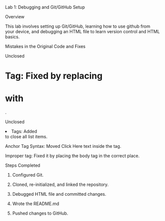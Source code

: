 Lab 1: Debugging and Git/GitHub Setup

Overview

This lab involves setting up Git/GitHub, learning how to use github from your device, and debugging an HTML file to learn version control and HTML basics.

Mistakes in the Original Code and Fixes

Unclosed <h1> Tag: Fixed by replacing <h1> with </h1>.

Unclosed <li> Tags: Added </li> to close all list items.

Anchor Tag Syntax: Moved Click Here text inside the <a> tag.

Improper <body> tag: Fixed it by placing the body tag in the correct place.

Steps Completed

1. Configured Git.

2. Cloned, re-initialized, and linked the repository.

3. Debugged HTML file and committed changes.

4. Wrote the README.md

5. Pushed changes to GitHub.


